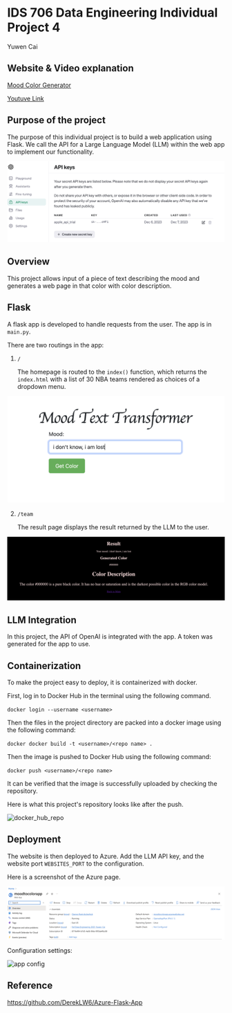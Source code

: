 
# IDS 706 Data Engineering Individual Project 4

Yuwen Cai 

## Website & Video explanation
[Mood Color Generator](https://colorfulmood.azurewebsites.net)


[Youtuve Link](https://youtu.be/KH3d2TauRNk)

## Purpose of the project

The purpose of this individual project is to build a web application using Flask. We call the API for a Large Language Model (LLM) within the web app to implement our functionality.

![openai](./imgs/openapi.png)

## Overview

This project allows input of a piece of text describing the mood and generates a web page in that color with color description.

## Flask

A flask app is developed to handle requests from the user. The app is in `main.py`.

There are two routings in the app: 

1. `/`

    The homepage is routed to the `index()` function, which returns the `index.html` with a list of 30 NBA teams rendered as choices of a dropdown menu.

![index_page](./imgs/index.png)

2. `/team`
    
    The result page displays the result returned by the LLM to the user.

![result_page](./imgs/result.png)

## LLM Integration

In this project, the API of OpenAI is integrated with the app. A token was generated for the app to use.


## Containerization

To make the project easy to deploy, it is containerized with docker.

First, log in to Docker Hub in the terminal using the following command.

`docker login --username <username>`


Then the files in the project directory are packed into a docker image using the following command:

`docker docker build -t <username>/<repo name> .`


Then the image is pushed to Docker Hub using the following command:

`docker push <username>/<repo name>`

It can be verified that the image is successfully uploaded by checking the repository.

Here is what this project's repository looks like after the push.

![docker_hub_repo](./imgs/dockehub.png)

## Deployment

The website is then deployed to Azure. Add the LLM API key, and the website port `WEBSITES_PORT` to the configuration.

Here is a screenshot of the Azure page.

![app service](./imgs/AppService.png)

Configuration settings:

![app config](./imgs/condig.png)

## Reference
https://github.com/DerekLW6/Azure-Flask-App





